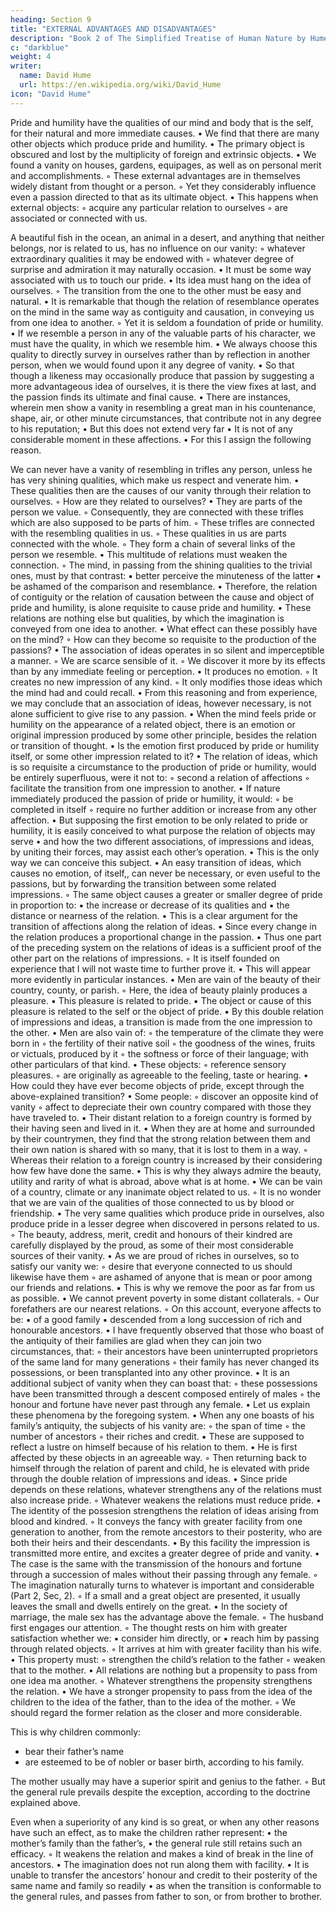 ```yaml
---
heading: Section 9
title: "EXTERNAL ADVANTAGES AND DISADVANTAGES"
description: "Book 2 of The Simplified Treatise of Human Nature by Hume"
c: "darkblue"
weight: 4
writer:
  name: David Hume
  url: https://en.wikipedia.org/wiki/David_Hume
icon: "David Hume"
---
```




Pride and humility have the qualities of our mind and body that is the self, for their natural and more immediate causes.
    • We find that there are many other objects which produce pride and humility.
    • The primary object is obscured and lost by the multiplicity of foreign and extrinsic objects.
    • We found a vanity on houses, gardens, equipages, as well as on personal merit and accomplishments.
        ◦ These external advantages are in themselves widely distant from thought or a person.
        ◦ Yet they considerably influence even a passion directed to that as its ultimate object.
    • This happens when external objects:
        ◦ acquire any particular relation to ourselves
        ◦ are associated or connected with us.

A beautiful fish in the ocean, an animal in a desert, and anything that neither belongs, nor is related to us, has no influence on our vanity:
        ◦ whatever extraordinary qualities it may be endowed with
        ◦ whatever degree of surprise and admiration it may naturally occasion.
    • It must be some way associated with us to touch our pride.
    • Its idea must hang on the idea of ourselves.
        ◦ The transition from the one to the other must be easy and natural.
    • It is remarkable that though the relation of resemblance operates on the mind in the same way as contiguity and causation, in conveying us from one idea to another.
        ◦ Yet it is seldom a foundation of pride or humility.
    • If we resemble a person in any of the valuable parts of his character, we must have the quality, in which we resemble him.
    • We always choose this quality to directly survey in ourselves rather than by reflection in another person, when we would found upon it any degree of vanity.
    • So that though a likeness may occasionally produce that passion by suggesting a more advantageous idea of ourselves, it is there the view fixes at last, and the passion finds its ultimate and final cause.
    • There are instances, wherein men show a vanity in resembling a great man in his countenance, shape, air, or other minute circumstances, that contribute not in any degree to his reputation;
    • But this does not extend very far
    • It is not of any considerable moment in these affections.
    • For this I assign the following reason.

We can never have a vanity of resembling in trifles any person, unless he has very shining qualities, which make us respect and venerate him.
    • These qualities then are the causes of our vanity through their relation to ourselves.
        ◦ How are they related to ourselves?
    • They are parts of the person we value.
        ◦ Consequently, they are connected with these trifles which are also supposed to be parts of him.
        ◦ These trifles are connected with the resembling qualities in us.
        ◦ These qualities in us are parts connected with the whole.
        ◦ They form a chain of several links of the person we resemble.
    • This multitude of relations must weaken the connection.
        ◦ The mind, in passing from the shining qualities to the trivial ones, must by that contrast:
            ▪ better perceive the minuteness of the latter
            ▪ be ashamed of the comparison and resemblance.
    • Therefore, the relation of contiguity or the relation of causation between the cause and object of pride and humility, is alone requisite to cause pride and humility.
    • These relations are nothing else but qualities, by which the imagination is conveyed from one idea to another.
    • What effect can these possibly have on the mind?
        ◦ How can they become so requisite to the production of the passions?
    • The association of ideas operates in so silent and imperceptible a manner.
        ◦ We are scarce sensible of it.
        ◦ We discover it more by its effects than by any immediate feeling or perception.
    • It produces no emotion.
        ◦ It creates no new impression of any kind.
        ◦ It only modifies those ideas which the mind had and could recall.
    • From this reasoning and from experience, we may conclude that an association of ideas, however necessary, is not alone sufficient to give rise to any passion.
    • When the mind feels pride or humility on the appearance of a related object, there is an emotion or original impression produced by some other principle, besides the relation or transition of thought.
    • Is the emotion first produced by pride or humility itself, or some other impression related to it?
    • The relation of ideas, which is so requisite a circumstance to the production of pride or humility, would be entirely superfluous, were it not to:
        ◦ second a relation of affections
        ◦ facilitate the transition from one impression to another.
    • If nature immediately produced the passion of pride or humility, it would:
        ◦ be completed in itself
        ◦ require no further addition or increase from any other affection.
    • But supposing the first emotion to be only related to pride or humility, it is easily conceived to what purpose the relation of objects may serve
    • and how the two different associations, of impressions and ideas, by uniting their forces, may assist each other’s operation.
    • This is the only way we can conceive this subject.
    • An easy transition of ideas, which causes no emotion, of itself,, can never be necessary, or even useful to the passions, but by forwarding the transition between some related impressions.
        ◦ The same object causes a greater or smaller degree of pride in proportion to:
            ▪ the increase or decrease of its qualities and
            ▪ the distance or nearness of the relation.
                • This is a clear argument for the transition of affections along the relation of ideas.
                • Since every change in the relation produces a proportional change in the passion.
    • Thus one part of the preceding system on the relations of ideas is a sufficient proof of the other part on the relations of impressions.
        ◦ It is itself founded on experience that I will not waste time to further prove it.
    • This will appear more evidently in particular instances.
    • Men are vain of the beauty of their country, county, or parish.
        ◦ Here, the idea of beauty plainly produces a pleasure.
            ▪ This pleasure is related to pride.
            ▪ The object or cause of this pleasure is related to the self or the object of pride.
            ▪ By this double relation of impressions and ideas, a transition is made from the one impression to the other.
    • Men are also vain of:
        ◦ the temperature of the climate they were born in
        ◦ the fertility of their native soil
        ◦ the goodness of the wines, fruits or victuals, produced by it
        ◦ the softness or force of their language; with other particulars of that kind.
    • These objects:
        ◦ reference sensory pleasures.
        ◦ are originally as agreeable to the feeling, taste or hearing.
    • How could they have ever become objects of pride, except through the above-explained transition?
    • Some people:
        ◦ discover an opposite kind of vanity
        ◦ affect to depreciate their own country compared with those they have traveled to.
            ▪ Their distant relation to a foreign country is formed by their having seen and lived in it.
    • When they are at home and surrounded by their countrymen, they find that the strong relation between them and their own nation is shared with so many, that it is lost to them in a way.
        ◦ Whereas their relation to a foreign country is increased by their considering how few have done the same.
    • This is why they always admire the beauty, utility and rarity of what is abroad, above what is at home.
    • We can be vain of a country, climate or any inanimate object related to us.
        ◦ It is no wonder that we are vain of the qualities of those connected to us by blood or friendship.
    • The very same qualities which produce pride in ourselves, also produce pride in a lesser degree when discovered in persons related to us.
        ◦ The beauty, address, merit, credit and honours of their kindred are carefully displayed by the proud, as some of their most considerable sources of their vanity.
    • As we are proud of riches in ourselves, so to satisfy our vanity we:
        ◦ desire that everyone connected to us should likewise have them
        ◦ are ashamed of anyone that is mean or poor among our friends and relations.
            ▪ This is why we remove the poor as far from us as possible.
    • We cannot prevent poverty in some distant collaterals.
        ◦ Our forefathers are our nearest relations.
        ◦ On this account, everyone affects to be:
            ▪ of a good family
            ▪ descended from a long succession of rich and honourable ancestors.
    • I have frequently observed that those who boast of the antiquity of their families are glad when they can join two circumstances, that:
        ◦ their ancestors have been uninterrupted proprietors of the same land for many generations
        ◦ their family has never changed its possessions, or been transplanted into any other province.
    • It is an additional subject of vanity when they can boast that:
        ◦ these possessions have been transmitted through a descent composed entirely of males
        ◦ the honour and fortune have never past through any female.
    • Let us explain these phenomena by the foregoing system.
    • When any one boasts of his family’s antiquity, the subjects of his vanity are:
        ◦ the span of time
        ◦ the number of ancestors
        ◦ their riches and credit.
            ▪ These are supposed to reflect a lustre on himself because of his relation to them.
    • He is first affected by these objects in an agreeable way.
        ◦ Then returning back to himself through the relation of parent and child, he is elevated with pride through the double relation of impressions and ideas.
    • Since pride depends on these relations, whatever strengthens any of the relations must also increase pride.
        ◦ Whatever weakens the relations must reduce pride.
    • The identity of the possesion strengthens the relation of ideas arising from blood and kindred.
        ◦ It conveys the fancy with greater facility from one generation to another, from the remote ancestors to their posterity, who are both their heirs and their descendants.
    • By this facility the impression is transmitted more entire, and excites a greater degree of pride and vanity.
    • The case is the same with the transmission of the honours and fortune through a succession of males without their passing through any female.
        ◦ The imagination naturally turns to whatever is important and considerable (Part 2, Sec, 2).
        ◦ If a small and a great object are presented, it usually leaves the small and dwells entirely on the great.
    • In the society of marriage, the male sex has the advantage above the female.
        ◦ The husband first engages our attention.
        ◦ The thought rests on him with greater satisfaction whether we:
            ▪ consider him directly, or
            ▪ reach him by passing through related objects.
        ◦ It arrives at him with greater facility than his wife.
    • This property must:
        ◦ strengthen the child’s relation to the father
        ◦ weaken that to the mother.
    • All relations are nothing but a propensity to pass from one idea ma another.
        ◦ Whatever strengthens the propensity strengthens the relation.
    • We have a stronger propensity to pass from the idea of the children to the idea of the father, than to the idea of the mother.
        ◦ We should regard the former relation as the closer and more considerable.

This is why children commonly:
- bear their father’s name
- are esteemed to be of nobler or baser birth, according to his family.

The mother usually may have a superior spirit and genius to the father.
        ◦ But the general rule prevails despite the exception, according to the doctrine explained above.

Even when a superiority of any kind is so great, or when any other reasons have such an effect, as to make the children rather represent:
    • the mother’s family than the father’s,
    • the general rule still retains such an efficacy.
        ◦ It weakens the relation and makes a kind of break in the line of ancestors.
    • The imagination does not run along them with facility.
    • It is unable to transfer the ancestors’ honour and credit to their posterity of the same name and family so readily
    • as when the transition is conformable to the general rules, and passes from father to son, or from brother to brother.


